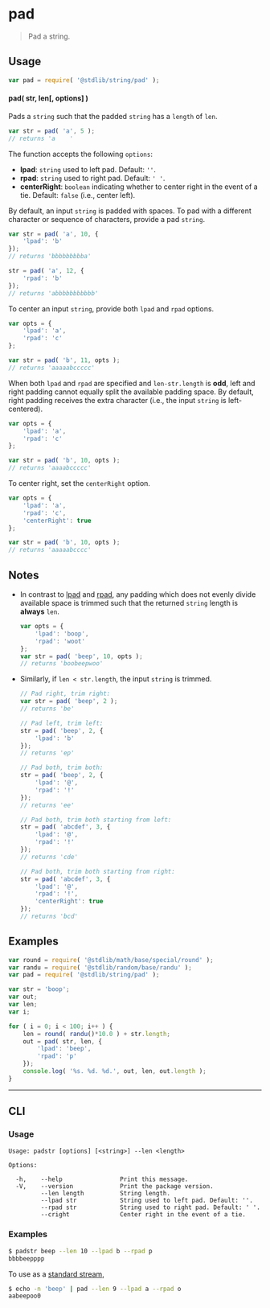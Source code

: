 <!--

@license Apache-2.0

Copyright (c) 2018 The Stdlib Authors.

Licensed under the Apache License, Version 2.0 (the "License");
you may not use this file except in compliance with the License.
You may obtain a copy of the License at

   http://www.apache.org/licenses/LICENSE-2.0

Unless required by applicable law or agreed to in writing, software
distributed under the License is distributed on an "AS IS" BASIS,
WITHOUT WARRANTIES OR CONDITIONS OF ANY KIND, either express or implied.
See the License for the specific language governing permissions and
limitations under the License.

-->

# pad

> Pad a string.

<section class="intro">

</section>

<!-- /.intro -->

<section class="usage">

## Usage

```javascript
var pad = require( '@stdlib/string/pad' );
```

#### pad( str, len\[, options] )

Pads a `string` such that the padded `string` has a `length` of `len`.

```javascript
var str = pad( 'a', 5 );
// returns 'a    '
```

The function accepts the following `options`:

-   **lpad**: `string` used to left pad. Default: `''`.
-   **rpad**: `string` used to right pad. Default: `' '`.
-   **centerRight**: `boolean` indicating whether to center right in the event of a tie. Default: `false` (i.e., center left).

By default, an input `string` is padded with spaces. To pad with a different character or sequence of characters, provide a pad `string`.

```javascript
var str = pad( 'a', 10, {
    'lpad': 'b'
});
// returns 'bbbbbbbbba'

str = pad( 'a', 12, {
    'rpad': 'b'
});
// returns 'abbbbbbbbbbb'
```

To center an input `string`, provide both `lpad` and `rpad` options.

```javascript
var opts = {
    'lpad': 'a',
    'rpad': 'c'
};

var str = pad( 'b', 11, opts );
// returns 'aaaaabccccc'
```

When both `lpad` and `rpad` are specified and `len-str.length` is **odd**, left and right padding cannot equally split the available padding space. By default, right padding receives the extra character (i.e., the input `string` is left-centered).

```javascript
var opts = {
    'lpad': 'a',
    'rpad': 'c'
};

var str = pad( 'b', 10, opts );
// returns 'aaaabccccc'
```

To center right, set the `centerRight` option.

```javascript
var opts = {
    'lpad': 'a',
    'rpad': 'c',
    'centerRight': true
};

var str = pad( 'b', 10, opts );
// returns 'aaaaabcccc'
```

</section>

<!-- /.usage -->

<section class="notes">

## Notes

-   In contrast to [lpad][@stdlib/string/left-pad] and [rpad][@stdlib/string/right-pad], any padding which does not evenly divide available space is trimmed such that the returned `string` length is **always** `len`.

    ```javascript
    var opts = {
        'lpad': 'boop',
        'rpad': 'woot'
    };
    var str = pad( 'beep', 10, opts );
    // returns 'boobeepwoo'
    ```

-   Similarly, if `len < str.length`, the input `string` is trimmed.

    ```javascript
    // Pad right, trim right:
    var str = pad( 'beep', 2 );
    // returns 'be'

    // Pad left, trim left:
    str = pad( 'beep', 2, {
        'lpad': 'b'
    });
    // returns 'ep'

    // Pad both, trim both:
    str = pad( 'beep', 2, {
        'lpad': '@',
        'rpad': '!'
    });
    // returns 'ee'

    // Pad both, trim both starting from left:
    str = pad( 'abcdef', 3, {
        'lpad': '@',
        'rpad': '!'
    });
    // returns 'cde'

    // Pad both, trim both starting from right:
    str = pad( 'abcdef', 3, {
        'lpad': '@',
        'rpad': '!',
        'centerRight': true
    });
    // returns 'bcd'
    ```

</section>

<!-- /.notes -->

<section class="examples">

## Examples

<!-- eslint no-undef: "error" -->

```javascript
var round = require( '@stdlib/math/base/special/round' );
var randu = require( '@stdlib/random/base/randu' );
var pad = require( '@stdlib/string/pad' );

var str = 'boop';
var out;
var len;
var i;

for ( i = 0; i < 100; i++ ) {
    len = round( randu()*10.0 ) + str.length;
    out = pad( str, len, {
        'lpad': 'beep',
        'rpad': 'p'
    });
    console.log( '%s. %d. %d.', out, len, out.length );
}
```

</section>

<!-- /.examples -->

* * *

<section class="cli">

## CLI

<section class="usage">

### Usage

```text
Usage: padstr [options] [<string>] --len <length>

Options:

  -h,    --help                Print this message.
  -V,    --version             Print the package version.
         --len length          String length.
         --lpad str            String used to left pad. Default: ''.
         --rpad str            String used to right pad. Default: ' '.
         --cright              Center right in the event of a tie.
```

</section>

<!-- /.usage -->

<section class="examples">

### Examples

```bash
$ padstr beep --len 10 --lpad b --rpad p
bbbbeepppp
```

To use as a [standard stream][standard-streams],

```bash
$ echo -n 'beep' | pad --len 9 --lpad a --rpad o
aabeepoo0
```

</section>

<!-- /.examples -->

</section>

<!-- /.cli -->

<!-- Section for related `stdlib` packages. Do not manually edit this section, as it is automatically populated. -->

<section class="related">

</section>

<!-- /.related -->

<!-- Section for all links. Make sure to keep an empty line after the `section` element and another before the `/section` close. -->

<section class="links">

[@stdlib/string/left-pad]: https://github.com/stdlib-js/stdlib/tree/develop/lib/node_modules/%40stdlib/string/left-pad

[@stdlib/string/right-pad]: https://github.com/stdlib-js/stdlib/tree/develop/lib/node_modules/%40stdlib/string/right-pad

[standard-streams]: https://en.wikipedia.org/wiki/Standard_streams

</section>

<!-- /.links -->
